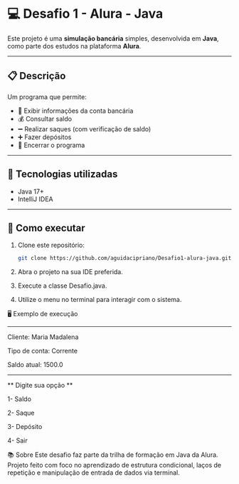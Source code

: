# 💻 Desafio 1 - Alura - Java

Este projeto é uma **simulação bancária** simples, desenvolvida em **Java**, como parte dos estudos na plataforma **Alura**.

---

## 📋 Descrição

Um programa que permite:
- 📄 Exibir informações da conta bancária
- 💰 Consultar saldo
- ➖ Realizar saques (com verificação de saldo)
- ➕ Fazer depósitos
- 🚪 Encerrar o programa

---

## 🚀 Tecnologias utilizadas

- Java 17+
- IntelliJ IDEA

---

## 🎯 Como executar

1. Clone este repositório:
   ```bash
   git clone https://github.com/aguidacipriano/Desafio1-alura-java.git

1. Abra o projeto na sua IDE preferida.

2. Execute a classe Desafio.java.

3. Utilize o menu no terminal para interagir com o sistema.

🖥️ Exemplo de execução

*****************************

Cliente: Maria Madalena

Tipo de conta: Corrente

Saldo atual: 1500.0

****************************

** Digite sua opção **


1- Saldo

2- Saque

3- Depósito

4- Sair



📚 Sobre
Este desafio faz parte da trilha de formação em Java da Alura.
Projeto feito com foco no aprendizado de estrutura condicional, laços de repetição e manipulação de entrada de dados via terminal.

